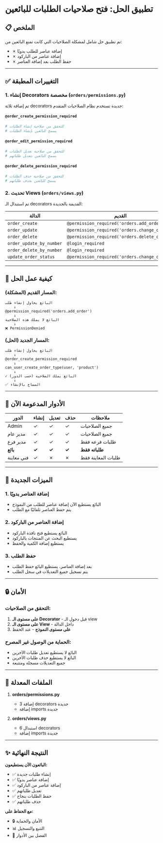 # تطبيق الحل: فتح صلاحيات الطلبات للبائعين

## 📋 الملخص

تم تطبيق حل شامل لمشكلة الصلاحيات التي كانت تمنع البائعين من:
- ✗ إضافة عناصر للطلب يدويًا
- ✗ إضافة عناصر من الباركود
- ✗ حفظ الطلب بعد إضافة العناصر

---

## ✅ التغييرات المطبقة

### 1. **إنشاء Decorators مخصصة** (`orders/permissions.py`)

تم إضافة ثلاثة decorators جديدة تستخدم نظام الصلاحيات المتقدم:

#### `@order_create_permission_required`
```python
# للتحقق من صلاحية إنشاء الطلبات
# يسمح للبائعين بإنشاء الطلبات
```

#### `@order_edit_permission_required`
```python
# للتحقق من صلاحية تعديل الطلبات
# يسمح للبائعين بتعديل طلباتهم
```

#### `@order_delete_permission_required`
```python
# للتحقق من صلاحية حذف الطلبات
# يسمح للبائعين بحذف طلباتهم
```

### 2. **تحديث Views** (`orders/views.py`)

تم استبدال الـ decorators القديمة بالجديدة:

| الدالة | القديم | الجديد |
|-------|--------|--------|
| `order_create` | `@permission_required('orders.add_order')` | `@order_create_permission_required` |
| `order_update` | `@permission_required('orders.change_order')` | `@order_edit_permission_required` |
| `order_delete` | `@permission_required('orders.delete_order')` | `@order_delete_permission_required` |
| `order_update_by_number` | `@login_required` | `@order_edit_permission_required` |
| `order_delete_by_number` | `@login_required` | `@order_delete_permission_required` |
| `update_order_status` | `@permission_required('orders.change_order')` | `@order_edit_permission_required` |

---

## 🔄 كيفية عمل الحل

### المسار القديم (المشكلة):
```
البائع يحاول إنشاء طلب
    ↓
@permission_required('orders.add_order')
    ↓
البائع لا يملك هذه الصلاحية
    ↓
❌ PermissionDenied
```

### المسار الجديد (الحل):
```
البائع يحاول إنشاء طلب
    ↓
@order_create_permission_required
    ↓
can_user_create_order_type(user, 'product')
    ↓
✓ البائع يملك الصلاحية (حسب الدور)
    ↓
✅ السماح بالإنشاء
```

---

## 👥 الأدوار المدعومة الآن

| الدور | إنشاء | تعديل | حذف | ملاحظات |
|------|-------|-------|-----|---------|
| Admin | ✓ | ✓ | ✓ | جميع الصلاحيات |
| مدير عام | ✓ | ✓ | ✓ | جميع الصلاحيات |
| مدير فرع | ✓ | ✓ | ✓ | طلبات فرعه فقط |
| **بائع** | **✓** | **✓** | **✓** | **طلباته فقط** |
| فني معاينة | ✓ | ✗ | ✗ | طلبات المعاينة فقط |

---

## 🎯 الميزات الجديدة

### 1. **إضافة العناصر يدويًا**
- البائع يستطيع الآن إضافة عناصر للطلب من النموذج
- يتم حفظ العناصر تلقائيًا مع الطلب

### 2. **إضافة العناصر من الباركود**
- البائع يستطيع فتح نافذة الباركود
- يستطيع البحث عن المنتجات بالباركود
- يستطيع إضافة الكمية والحفظ

### 3. **حفظ الطلب**
- بعد إضافة العناصر، يستطيع البائع حفظ الطلب
- يتم تسجيل جميع التعديلات في سجل الطلب

---

## 🔒 الأمان

### التحقق من الصلاحيات:
1. **على مستوى الـ Decorator** - قبل دخول الـ view
2. **على مستوى الـ View** - داخل الدالة
3. **على مستوى النموذج** - عند الحفظ

### الحماية من الوصول غير المصرح:
- البائع لا يستطيع تعديل طلبات الآخرين
- البائع لا يستطيع حذف طلبات الآخرين
- جميع التعديلات مسجلة ومتتبعة

---

## 📝 الملفات المعدلة

1. **orders/permissions.py**
   - إضافة 3 decorators جديدة
   - إضافة imports جديدة

2. **orders/views.py**
   - استبدال 6 decorators
   - إضافة imports جديدة

---

## ✨ النتيجة النهائية

**البائعون الآن يستطيعون:**
- ✅ إنشاء طلبات جديدة
- ✅ إضافة عناصر يدويًا
- ✅ إضافة عناصر من الباركود
- ✅ تعديل طلباتهم
- ✅ حفظ الطلبات بنجاح
- ✅ حذف طلباتهم

**مع الحفاظ على:**
- 🔒 الأمان والحماية
- 📊 التتبع والتسجيل
- 👥 الفصل بين الأدوار

